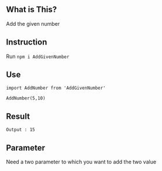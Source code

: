 ## What is This?

Add the given number

## Instruction

Run `npm i AddGivenNumber`

## Use

````
import AddNumber from 'AddGivenNumber'

AddNumber(5,10)

````
## Result

````
Output : 15
````

## Parameter

Need a two parameter to which you want to add the two value







